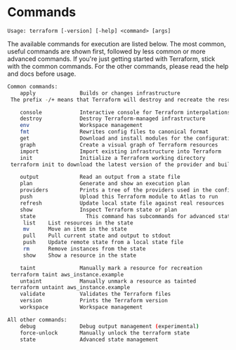 # Commands

`Usage: terraform [-version] [-help] <command> [args]`

The available commands for execution are listed below. The most common, useful commands are shown first, followed by less common or more advanced commands. If you're just getting started with Terraform, stick with the common commands. For the other commands, please read the help and docs before usage.

```bash
Common commands:
    apply              Builds or changes infrastructure
 The prefix -/+ means that Terraform will destroy and recreate the resource, rather than updating it in-place.

    console            Interactive console for Terraform interpolations
    destroy            Destroy Terraform-managed infrastructure
    env                Workspace management
    fmt                Rewrites config files to canonical format
    get                Download and install modules for the configuration
    graph              Create a visual graph of Terraform resources
    import             Import existing infrastructure into Terraform
    init               Initialize a Terraform working directory
 terraform init to download the latest version of the provider and build the .terraform directory.

    output             Read an output from a state file
    plan               Generate and show an execution plan
    providers          Prints a tree of the providers used in the configuration
    push               Upload this Terraform module to Atlas to run
    refresh            Update local state file against real resources
    show               Inspect Terraform state or plan
    state                This command has subcommands for advanced state management.
     list    List resources in the state
     mv      Move an item in the state
     pull    Pull current state and output to stdout
     push    Update remote state from a local state file
     rm      Remove instances from the state
     show    Show a resource in the state

    taint              Manually mark a resource for recreation
 terraform taint aws_instance.example
    untaint            Manually unmark a resource as tainted
 terraform untaint aws_instance.example
    validate           Validates the Terraform files
    version            Prints the Terraform version
    workspace          Workspace management

All other commands:
    debug              Debug output management (experimental)
    force-unlock       Manually unlock the terraform state
    state              Advanced state management
```
